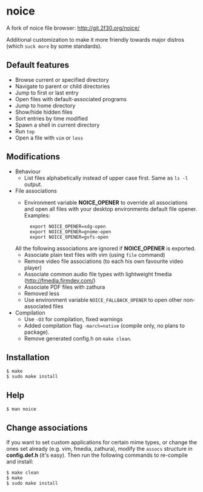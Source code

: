 # noice

A fork of noice file browser: http://git.2f30.org/noice/

Additional customization to make it more friendly towards major distros (which `suck more` by some standards).

## Default features

- Browse current or specified directory
- Navigate to parent or child directories
- Jump to first or last entry
- Open files with default-associated programs
- Jump to home directory
- Show/hide hidden files
- Sort entries by time modified
- Spawn a shell in current directory
- Run `top`
- Open a file with `vim` or `less`

## Modifications

- Behaviour
    - List files alphabetically instead of upper case first. Same as `ls -l` output.
- File associations
    - Environment variable **NOICE_OPENER** to override all associations and open all files with your desktop environments default file opener. Examples:

            export NOICE_OPENER=xdg-open
            export NOICE_OPENER=gnome-open
            export NOICE_OPENER=gvfs-open
    All the following associations are ignored if **NOICE_OPENER** is exported.
    - Associate plain text files with vim (using `file` command)
    - Remove video file associations (to each his own favourite video player)
    - Associate common audio file types with lightweight fmedia (http://fmedia.firmdev.com/)
    - Associate PDF files with zathura
    - Removed less
    - Use environment variable `NOICE_FALLBACK_OPENER` to open other non-associated files
- Compilation
    - Use `-O3` for compilation, fixed warnings
    - Added compilation flag `-march=native` (compile only, no plans to package).
    - Remove generated config.h on `make clean`.

## Installation

    $ make
    $ sudo make install

## Help

    $ man noice

## Change associations

If you want to set custom applications for certain mime types, or change the ones set already (e.g. vim, fmedia, zathura), modify the `assocs` structure in **config.def.h** (it's easy). Then run the following commands to re-compile and install:

    $ make clean
    $ make
    $ sudo make install
